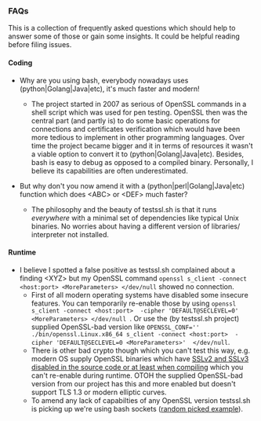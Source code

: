 ### FAQs

This is a collection of frequently asked questions which should help to answer some of those or gain some insights. It could be helpful reading before filing issues.

#### Coding

* Why are you using bash, everybody nowadays uses (python|Golang|Java|etc), it's much faster and modern!
   * The project started in 2007 as serious of OpenSSL commands in a shell script which was used for pen testing. OpenSSL then was the central part (and partly is) to do some basic operations for connections and certificates verification which would have been more tedious to implement in other programming languages. Over time the project became bigger and it in terms of resources it wasn't a viable option to convert it to (python|Golang|Java|etc). Besides, bash is easy to debug as opposed to a compiled binary. Personally, I believe its capabilities are often underestimated.

* But why don't you now amend it with a (python|perl|Golang|Java|etc) function which does \<ABC\> or \<DEF\> much faster?
   * The philosophy and the beauty of testssl.sh is that it runs *everywhere* with a minimal set of dependencies like typical Unix binaries. No worries about having a different version of libraries/ interpreter not installed.


#### Runtime

* I believe I spotted a false positive as testssl.sh complained about a finding \<XYZ\> but my OpenSSL command `openssl s_client -connect <host:port> <MoreParameters> </dev/null` showed no connection.
   * First of all modern operating systems have disabled some insecure features. You can temporarily re-enable those by using `openssl s_client -connect <host:port>  -cipher 'DEFAULT@SECLEVEL=0'  <MoreParameters> </dev/null `. Or use the (by testssl.sh project) supplied OpenSSL-bad version like `OPENSSL_CONF='' ./bin/openssl.Linux.x86_64 s_client -connect <host:port>  -cipher 'DEFAULT@SECLEVEL=0 <MoreParameters>'  </dev/null`.
   * There is other bad crypto though which you can't test this way, e.g. modern OS supply OpenSSL binaries which have [SSLv2 and SSLv3 disabled in the source code or at least when compiling](https://docs.openssl.org/3.3/man7/ossl-guide-tls-introduction/#what-is-tls) which you can't re-enable during runtime. OTOH the supplied OpenSSL-bad version  from our project has this and more enabled but doesn't support TLS 1.3 or modern elliptic curves.
   * To amend any lack of capabilties of any OpenSSL version testssl.sh is picking up we're using bash sockets ([random picked example](https://www.xmodulo.com/tcp-udp-socket-bash-shell.html)).
